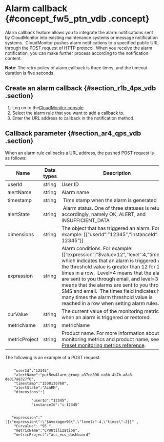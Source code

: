 # Alarm callback {#concept_fw5_ptn_vdb .concept}

Alarm callback feature allows you to integrate the alarm notifications sent by CloudMonitor into existing maintenance systems or message notification systems.  CloudMonitor pushes alarm notifications to a specified public URL through the POST request of HTTP protocol. When you receive the alarm notification, you can make further process according to the notification content.

**Note:** The retry policy of alarm callback is three times, and the timeout duration is five seconds.

## Create an alarm callback {#section_r1b_4ps_vdb .section}

1.  Log on to the[CloudMonitor console](https://cms.console.aliyun.com/#/groups/).
2.  Select the alarm rule that you want to add a callback to.
3.  Enter the URL address to callback in the notification method.

## Callback parameter {#section_ar4_qps_vdb .section}

When an alarm rule callbacks a URL address, the pushed POST request is as follows:

|Name|Data types|Description|
|----|----------|-----------|
|userId|string|User ID|
|alertName|string|Alarm name|
|timestamp|string| Time stamp when the alarm is generated|
|alertState|string| Alarm status. One of three statuses is returned accordingly, namely OK, ALERT, and INSUFFICIENT\_DATA|
|dimensions|string|The object that has triggered an alarm. For example: \[\{“userId”:”12345”,”instanceId”:”i-12345”\}\]|
|expression|string|Alarm conditions. For example: \[\{“expression”:”$value\>12”,”level”:4,”times”:2\}\] which indicates that an alarm is triggered when the threshold value is greater than 12 for 2 times in a row.  Level=4 means that the alarms are sent to you through email, and level=3 means that the alarms are sent to you through SMS and email.  The times field indicates how many times the alarm threshold value is reached in a row when setting alarm rules.|
|curValue|string|The current value of the monitoring metrics when an alarm is triggered or restored.|
|metricName|string|metricName|
|metricProject|string|Product name. For more information about monitoring metrics and product name, see [Preset monitoring metrics reference](https://help.aliyun.com/document_detail/28619.html).|

The following is an example of a POST request.

```

    "userId":"12345",
    "alertName":"putNewAlarm_group_a37cd898-ea6b-4b7b-a8a8-de017a8327f6",
    "timestamp":"1508136760",
    "alertState":"ALARM",
    "dimensions":[
        
            "userId":"12345",
            "instanceId":"i-12345"
        
    
   "expression":"[{\"expression\":\"$Average>90\",\"level\":4,\"times\":2}]" ,
    "Curvalue": "95 ",
    "metricName":"CPUUtilization",
    "metricProject":"acs_ecs_dashboard"

```

